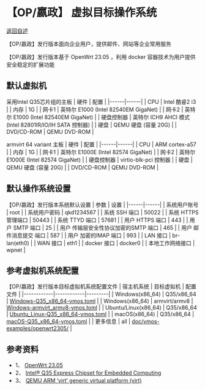# 【OP/嬴政】 虚拟目标操作系统
  [返回自述](https://github.com/david921518/qkd-app/blob/master/doc/vmos-examples/README.md)

  【OP/嬴政】发行版本面向企业用户，提供邮件、网站等企业常用服务

  【OP/嬴政】发行版本基于 OpenWrt 23.05 ，利用 docker 容器技术为用户提供安全稳定的扩展功能

## 默认虚拟机
 采用Intel Q35芯片组的主板
| 硬件 | 配置 |
|------|------|
| CPU | Intel 酷睿2 i3 |
| 内存 | 1G |
| 网卡1 | 英特尔 E1000 (Intel 82540EM GigaNet) |
| 网卡2 | 英特尔 E1000 (Intel 82540EM GigaNet) |
| 硬盘控制器 | 英特尔 ICH9 AHCI 模式 (Intel 82801IR/IO/IH SATA 控制器) |
| 硬盘 | QEMU 硬盘 (容量 20G) |
| DVD/CD-ROM | QEMU DVD-ROM |

armvirt 64 variant 主板
| 硬件 | 配置 |
|------|------|
| CPU | ARM cortex-a57 |
| 内存 | 1G |
| 网卡1 | 英特尔 E1000E (Intel 82574 GigaNet) |
| 网卡2 | 英特尔 E1000E (Intel 82574 GigaNet) |
| 硬盘控制器 | virtio-blk-pci 控制器 |
| 硬盘 | QEMU 硬盘 (容量 20G) |
| DVD/CD-ROM | QEMU DVD-ROM |

## 默认操作系统设置
 【OP/嬴政】发行版本系统默认设置
| 参数 | 设置 |
|------|------|
| 系统用户账号 | root |
| 系统用户密码 | qkd1234567 |
| 系统 SSH 端口 | 50022 |
| 系统 HTTPS 管理端口 | 50443 |
| 系统 TTYD 端口 | 57681 |
| 用户 HTTPS 端口 | 443 |
| 用户 SMTP 端口 | 25 |
| 用户 传输层安全性协议加密的SMTP 端口 | 465 |
| 用户 邮件消息提交 端口 | 587 |
| 用户 加密的IMAP 端口 | 993 |
| LAN 接口 | br-lan(eth0) |
| WAN 接口 | eth1 |
| docker 接口 | docker0 |
| 本地工作网络接口 | wpnet |

## 参考虚拟机系统配置
 【OP/嬴政】发行版本目标虚拟机系统配置文件
| 宿主机系统 | 目标虚拟机 | 配置文件 |
|------------|------------|---------|
| Windows(x86_64) | Q35/x86_64 | [Windows-Q35_x86_64-vmos.toml](https://github.com/david921518/qkd-app/blob/master/doc/vmos-examples/op-yz/Windows-Q35_x86_64-vmos.toml) |
| Windows(x86_64) | armvirt/armv8 | [Windows-armvirt_armv8-vmos.toml](https://github.com/david921518/qkd-app/blob/master/doc/vmos-examples/op-yz/Windows-armvirt_armv8-vmos.toml) |
| Ubuntu/Linux(x86_64) | Q35/x86_64 | [Ubuntu_Linux-Q35_x86_64-vmos.toml](https://github.com/david921518/qkd-app/blob/master/doc/vmos-examples/op-yz/Ubuntu_Linux-Q35_x86_64-vmos.toml) |
| macOS(x86_64) | Q35/x86_64 | [macOS-Q35_x86_64-vmos.toml](https://github.com/david921518/qkd-app/blob/master/doc/vmos-examples/op-yz/macOS-Q35_x86_64-vmos.toml) |
| 更多信息 | all | [doc/vmos-examples/openwrt2305/](https://github.com/david921518/qkd-app/blob/master/doc/vmos-examples/op-yz/README.md) |

## 参考资料
- 1、 [OpenWrt 23.05](https://openwrt.org/zh/releases/23.05/start)
- 2、 [Intel® Q35 Express Chipset for Embedded Computing](https://www.intel.cn/content/dam/www/public/us/en/documents/product-briefs/q35-chipset-brief.pdf)
- 3、 [QEMU ARM ‘virt’ generic virtual platform (virt)](https://www.qemu.org/docs/master/system/arm/virt.html)
